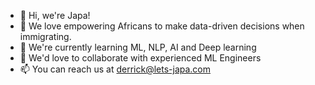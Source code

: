 - 👋 Hi, we're Japa!
- 👀 We love empowering Africans to make data-driven decisions when immigrating.
- 🌱 We're currently learning ML, NLP, AI and Deep learning
- 💞️ We'd love to collaborate with experienced ML Engineers
- 📫 You can reach us at derrick@lets-japa.com

<!---
lets-japa/lets-japa is a ✨ special ✨ repository because its `README.md` (this file) appears on your GitHub profile.
You can click the Preview link to take a look at your changes.
--->
